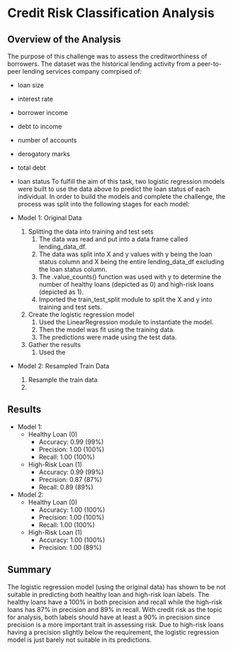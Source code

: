 # Credit Risk Classification Analysis

## Overview of the Analysis
The purpose of this challenge was to assess the creditworthiness of borrowers.  The dataset was the historical lending activity from a peer-to-peer lending services company comrpised of: 
* loan size
* interest rate
* borrower income
* debt to income
* number of accounts
* derogatory marks
* total debt
* loan status
To fulfill the aim of this task, two logistic regression models were built to use the data above to predict the loan status of each individual.  In order to build the models and complete the challenge, the process was split into the following stages for each model:

* Model 1: Original Data
    1. Splitting the data into training and test sets 
        1. The data was read and put into a data frame called lending_data_df.
        2. The data was split into X and y values with y being the loan status column and X being the entire lending_data_df excluding the loan status column.
        3. The .value_counts() function was used with y to determine the number of healthy loans (depicted as 0) and high-risk loans (depicted as 1).
        4. Imported the train_test_split module to split the X and y into training and test sets.
    2. Create the logistic regression model
        1. Used the LinearRegression module to instantiate the model.
        2. Then the model was fit using the training data.
        3. The predictions were made using the test data.
    3. Gather the results
        1. Used the 

* Model 2: Resampled Train Data
    1. Resample the train data
    2. 


## Results
* Model 1: 
    * Healthy Loan (0)
        * Accuracy: 0.99 (99%)
        * Precision: 1.00 (100%)
        * Recall: 1.00 (100%)
    * High-Risk Loan (1)
        * Accuracy: 0.99 (99%)
        * Precision: 0.87 (87%)
        * Recall: 0.89 (89%)
* Model 2: 
    * Healthy Loan (0)
        * Accuracy: 1.00 (100%)
        * Precision: 1.00 (100%)
        * Recall: 1.00 (100%)
    * High-Risk Loan (1)
        * Accuracy: 1.00 (100%)
        * Precision: 1.00 (89%)

## Summary
The logistic regression model (using the original data) has shown to be not suitable in predicting both healthy loan and high-risk loan labels.  The healthy loans have a 100% in both precision and recall while the high-risk loans has 87% in precision and 89% in recall.  With credit risk as the topic for analysis, both labels should have at least a 90% in precision since precision is a more important trait in assessing risk.  Due to high-risk loans having a precision slightly below the requirement, the logistic regression model is just barely not suitable in its predictions.